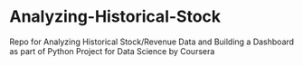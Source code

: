 # Analyzing-Historical-Stock
Repo for Analyzing Historical Stock/Revenue Data and Building a Dashboard as part of Python Project for Data Science by Coursera
